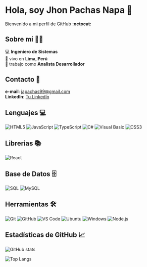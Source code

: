 # Hola, soy Jhon Pachas Napa  👋

Bienvenido a mi perfil de GitHub **:octocat:**  

## Sobre mí  👨‍💻

:computer: **Ingeniero de Sistemas**  
:round_pushpin: vivo en **Lima, Perú**  
:briefcase: trabajo como **Analista Desarrollador**

## Contacto  🤝  

**e-mail**: japachas99@gmail.com   
**LinkedIn**: [Tu LinkedIn](https://www.linkedin.com/in/jhon-alexander-pachas-napa)

## Lenguajes  💻  

![HTML5](https://img.shields.io/badge/-HTML5-E34F26?style=flat&logo=html5&logoColor=white)
![JavaScript](https://img.shields.io/badge/-JavaScript-F7DF1E?style=flat&logo=javascript&logoColor=black)
![TypeScript](https://img.shields.io/badge/-TypeScript-3178C6?style=flat&logo=typescript&logoColor=white)
![C#](https://img.shields.io/badge/-C%23-239120?style=flat&logo=csharp&logoColor=white)
![Visual Basic](https://img.shields.io/badge/-Visual_Basic-9452C8?style=flat&logo=visual-basic&logoColor=white)
![CSS3](https://img.shields.io/badge/-CSS3-1572B6?style=flat&logo=css3&logoColor=white)

## Librerias  📚

![React](https://img.shields.io/badge/-React-61DAFB?style=flat&logo=react&logoColor=black)  

## Base de Datos  🗄️

![SQL](https://img.shields.io/badge/-SQL-003B57?style=flat&logo=mysql&logoColor=white)
![MySQL](https://img.shields.io/badge/-MySQL-4479A1?style=flat&logo=mysql&logoColor=white)  

## Herramientas  🛠️  

![Git](https://img.shields.io/badge/-Git-F05032?style=flat&logo=git&logoColor=white)
![GitHub](https://img.shields.io/badge/-GitHub-181717?style=flat&logo=github&logoColor=white)
![VS Code](https://img.shields.io/badge/-VS_Code-007ACC?style=flat&logo=visualstudiocode&logoColor=white)
![Ubuntu](https://img.shields.io/badge/-Ubuntu-E95420?style=flat&logo=ubuntu&logoColor=white)
![Windows](https://img.shields.io/badge/-Windows-00A4EF?style=flat&logo=windows&logoColor=white)
![Node.js](https://img.shields.io/badge/-Node.js-339933?style=flat&logo=node.js&logoColor=white)

## Estadísticas de GitHub  📈  

![GitHub stats](https://github-readme-stats.vercel.app/api?username=JAPachas&show_icons=true&hide_title=true&count_private=true&hide=prs&random=<timestamp>)

![Top Langs](https://github-readme-stats.vercel.app/api/top-langs/?username=JAPachas&layout=compact&langs_count=6&theme=radical)  
